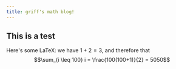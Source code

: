 ```yaml
---
title: griff's math blog!
---
```


## This is a test
Here's some LaTeX: we have $1+2=3$, and therefore that 
$$\sum_{i \leq 100} i = \frac{100(100+1)}{2} = 5050$$